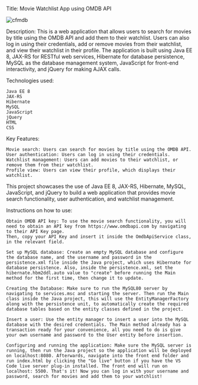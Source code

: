Title: Movie Watchlist App using OMDB API

![cfmdb](https://user-images.githubusercontent.com/110426010/232858174-94e58a51-3da4-4245-a7e0-e47e3b6155b1.PNG)

Description:
This is a web application that allows users to search for movies by title using the OMDB API and add them to their watchlist. Users can also log in using their credentials, add or remove movies from their watchlist, and view their watchlist in their profile. The application is built using Java EE 8, JAX-RS for RESTful web services, Hibernate for database persistence, MySQL as the database management system, JavaScript for front-end interactivity, and jQuery for making AJAX calls.

Technologies used:

    Java EE 8
    JAX-RS
    Hibernate
    MySQL
    JavaScript
    jQuery
    HTML
    CSS

Key Features:

    Movie search: Users can search for movies by title using the OMDB API.
    User authentication: Users can log in using their credentials.
    Watchlist management: Users can add movies to their watchlist, or remove them from their watchlist.
    Profile view: Users can view their profile, which displays their watchlist.

This project showcases the use of Java EE 8, JAX-RS, Hibernate, MySQL, JavaScript, and jQuery to build a web application that provides movie search functionality, user authentication, and watchlist management.

Instructions on how to use:

    Obtain OMDB API key: To use the movie search functionality, you will need to obtain an API key from https://www.omdbapi.com by navigating to their API Key page.
    Then, copy your API Key and insert it inside the OmdbApiService class, in the relevant field.
    
    Set up MySQL database: Create an empty MySQL database and configure the database name, and the username and password in the persistence.xml file inside the Java project, which uses Hibernate for database persistence. Also, inside the persistence.xml, set the hibernate.hbm2ddl.auto value to "create" before running the Main method for the first time, then change it to update.
    
    Creating the Database: Make sure to run the MySQL80 server by navigating to services.msc and starting the server. Then run the Main class inside the Java project, this will use the EntityManagerFactory along with the persistence unit, to automatically create the required database tables based on the entity classes defined in the project.
    
    Insert a user: Use the entity manager to insert a user into the MySQL database with the desired credentials. The Main method already has a transaction ready for your convenience, all you need to do is give your own username and password to the User entity before insertion.
    
    Configuring and running the application: Make sure the MySQL server is running, then run the Java project so the application will be deployed on localhost:8080. Afterwards, navigate into the front end folder and run index.html by clicking the "Go live" button if you have the VS Code live server plug-in installed. The front end will run on localhost: 5500. That's it! Now you can log in with your username and password, search for movies and add them to your watchlist!
